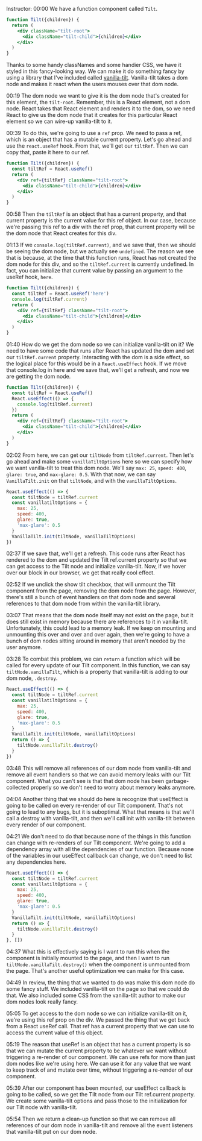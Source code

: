 Instructor: 00:00 We have a function component called `Tilt`. 

```jsx
function Tilt({children}) {
  return (
    <div className="tilt-root">
      <div className="tilt-child">{children}</div>
    </div>
  )
}
```

Thanks to some handy classNames and some handier CSS, we have it styled in this fancy-looking way. We can make it do something fancy by using a library that I've included called [vanilla-tilt](https://www.npmjs.com/package/vanilla-tilt). Vanilla-tilt takes a dom node and makes it react when the users mouses over that dom node.

00:19 The dom node we want to give it is the dom node that's created for this element, the `tilt-root`. Remember, this is a React element, not a dom node. React takes that React element and renders it to the dom, so we need React to give us the dom node that it creates for this particular React element so we can wire-up vanilla-tilt to it.

00:39 To do this, we're going to use a `ref` prop. We need to pass a ref, which is an object that has a mutable current property. Let's go ahead and use the `react.useRef` hook. From that, we'll get our `tiltRef`. Then we can copy that, paste it here to our ref.

```jsx
function Tilt({children}) {
  const tiltRef = React.useRef()
  return (
    <div ref={tiltRef} className="tilt-root">
      <div className="tilt-child">{children}</div>
    </div>
  )
}
```

00:58 Then the `tiltRef` is an object that has a current property, and that current property is the current value for this ref object. In our case, because we're passing this ref to a div with the ref prop, that current property will be the dom node that React creates for this div.

01:13 If we `console.log(tiltRef.current)`, and we save that, then we should be seeing the dom node, but we actually see `undefined`. The reason we see that is because, at the time that this function runs, React has not created the dom node for this div, and so the `tiltRef.current` is currently undefined. In fact, you can initialize that current value by passing an argument to the useRef hook, `here`.

```jsx
function Tilt({children}) {
  const tiltRef = React.useRef('here')
  console.log(tiltRef.current)
  return (
    <div ref={tiltRef} className="tilt-root">
      <div className="tilt-child">{children}</div>
    </div>
  )
}
```

01:40 How do we get the dom node so we can initialize vanilla-tilt on it? We need to have some code that runs after React has updated the dom and set our `tiltRef.current` property. Interacting with the dom is a side effect, so the logical place for this would be in a `React.useEffect` hook. If we move that console.log in here and we save that, we'll get a refresh, and now we are getting the dom node.

```jsx
function Tilt({children}) {
  const tiltRef = React.useRef()
  React.useEffect(() => {
    console.log(tiltRef.current)
  })
  return (
    <div ref={tiltRef} className="tilt-root">
      <div className="tilt-child">{children}</div>
    </div>
  )
}
```

02:02 From here, we can get our `tiltNode` from `tiltRef.current`. Then let's go ahead and make some `vanillaTiltOptions` here so we can specify how we want vanilla-tilt to treat this dom node. We'll say `max: 25`, `speed: 400`, `glare: true`, and `max-glare: 0.5`. With that now, we can say `VanillaTilt.init` on that `tiltNode`, and with the `vanillaTiltOptions`.

```jsx
React.useEffect(() => {
  const tiltNode = tiltRef.current
  const vanillatiltOptions = {
    max: 25,
    speed: 400,
    glare: true,
    'max-glare': 0.5
  }
  VanillaTilt.init(tiltNode, vanillaTiltOptions)
})
```

02:37 If we save that, we'll get a refresh. This code runs after React has rendered to the dom and updated the Tilt ref.current property so that we can get access to the Tilt node and initialize vanilla-tilt. Now, if we hover over our block in our browser, we get that really cool effect.

02:52 If we unclick the show tilt checkbox, that will unmount the Tilt component from the page, removing the dom node from the page. However, there's still a bunch of event handlers on that dom node and several references to that dom node from within the vanilla-tilt library.

03:07 That means that the dom node itself may not exist on the page, but it does still exist in memory because there are references to it in vanilla-tilt. Unfortunately, this could lead to a memory leak. If we keep on mounting and unmounting this over and over and over again, then we're going to have a bunch of dom nodes sitting around in memory that aren't needed by the user anymore.

03:28 To combat this problem, we can `return` a function which will be called for every update of our Tilt component. In this function, we can say `tiltNode.vanillaTilt`, which is a property that vanilla-tilt is adding to our dom node, `.destroy`.

```jsx
React.useEffect(() => {
  const tiltNode = tiltRef.current
  const vanillatiltOptions = {
    max: 25,
    speed: 400,
    glare: true,
    'max-glare': 0.5
  }
  VanillaTilt.init(tiltNode, vanillaTiltOptions)
  return () => {
    tiltNode.vanillaTilt.destroy()
  }
})
```

03:48 This will remove all references of our dom node from vanilla-tilt and remove all event handlers so that we can avoid memory leaks with our Tilt component. What you can't see is that that dom node has been garbage-collected properly so we don't need to worry about memory leaks anymore.

04:04 Another thing that we should do here is recognize that useEffect is going to be called on every re-render of our Tilt component. That's not going to lead to any bugs, but it is suboptimal. What that means is that we'll call a destroy with vanilla-tilt, and then we'll call init with vanilla-tilt between every render of our component.

04:21 We don't need to do that because none of the things in this function can change with re-renders of our Tilt component. We're going to add a dependency array with all the dependencies of our function. Because none of the variables in our useEffect callback can change, we don't need to list any dependencies here.

```jsx
React.useEffect(() => {
  const tiltNode = tiltRef.current
  const vanillatiltOptions = {
    max: 25,
    speed: 400,
    glare: true,
    'max-glare': 0.5
  }
  VanillaTilt.init(tiltNode, vanillaTiltOptions)
  return () => {
    tiltNode.vanillaTilt.destroy()
  }
}, [])
```

04:37 What this is effectively saying is I want to run this when the component is initially mounted to the page, and then I want to run `tiltNode.vanillaTilt.destroy()` when the component is unmounted from the page. That's another useful optimization we can make for this case.

04:49 In review, the thing that we wanted to do was make this dom node do some fancy stuff. We included vanilla-tilt on the page so that we could do that. We also included some CSS from the vanilla-tilt author to make our dom nodes look really fancy.

05:05 To get access to the dom node so we can initialize vanilla-tilt on it, we're using this ref prop on the div. We passed the thing that we get back from a React useRef call. That ref has a current property that we can use to access the current value of this object.

05:19 The reason that useRef is an object that has a current property is so that we can mutate the current property to be whatever we want without triggering a re-render of our component. We can use refs for more than just dom nodes like we're using here. We can use it for any value that we want to keep track of and mutate over time, without triggering a re-render of our component.

05:39 After our component has been mounted, our useEffect callback is going to be called, so we get the Tilt node from our Tilt ref.current property. We create some vanilla-tilt options and pass those to the initialization for our Tilt node with vanilla-tilt.

05:54 Then we return a clean-up function so that we can remove all references of our dom node in vanilla-tilt and remove all the event listeners that vanilla-tilt put on our dom node.